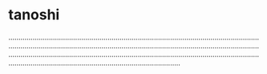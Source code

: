 # tanoshi
.........................................................................................................................................................................................................................................................................................................................................................................................................................................................................